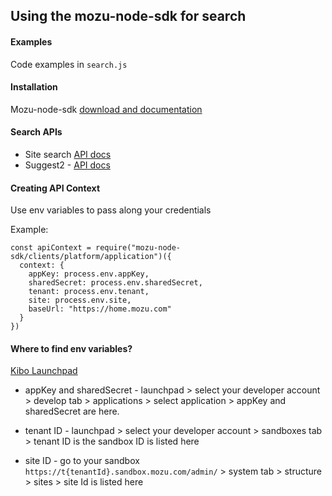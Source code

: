 ## Using the mozu-node-sdk for search

#### Examples  
Code examples in ```search.js```
#### Installation
Mozu-node-sdk [download and documentation](https://www.npmjs.com/package/mozu-node-sdk)


#### Search APIs
- Site search [API docs](https://apidocs.kibocommerce.com/?spec=catalog_storefront#get-/commerce/catalog/storefront/productsearch/siteSearch)
- Suggest2 - [API docs](https://apidocs.kibocommerce.com/?spec=catalog_storefront#get-/commerce/catalog/storefront/productsearch/suggest2)


#### Creating API Context
Use env variables to pass along your credentials

Example:
```
const apiContext = require("mozu-node-sdk/clients/platform/application")({
  context: {
    appKey: process.env.appKey,
    sharedSecret: process.env.sharedSecret,
    tenant: process.env.tenant,
    site: process.env.site,
    baseUrl: "https://home.mozu.com"
  }
})
```

#### Where to find env variables?
[Kibo Launchpad](https://www.mozu.com/login) 


- appKey and sharedSecret - launchpad > select your developer account > develop tab > applications > select application > appKey and sharedSecret are here.

- tenant ID - launchpad > select your developer account > sandboxes tab > tenant ID is the sandbox ID is listed here
- site ID - go to your sandbox ```https://t{tenantId}.sandbox.mozu.com/admin/``` > system tab > structure > sites > site Id is listed here